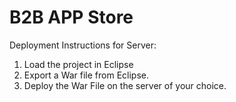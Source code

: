 # B2B APP Store

Deployment Instructions for Server:

1) Load the project in Eclipse
2) Export a War file from Eclipse.
3) Deploy the War File on the server of your choice.
